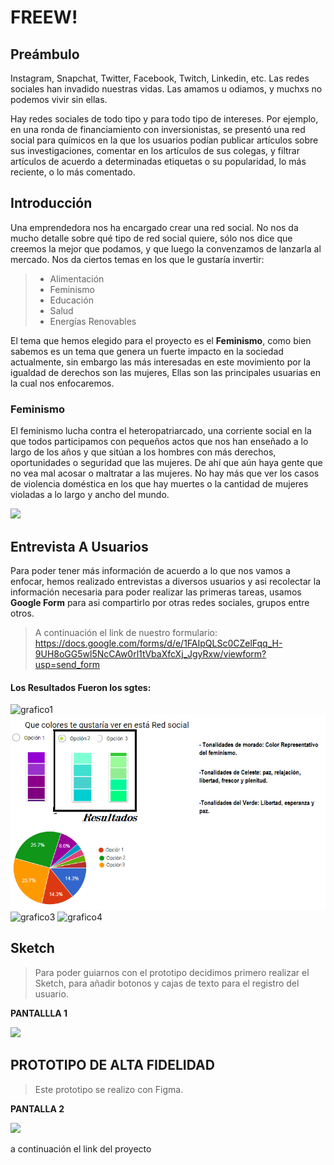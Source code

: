 # FREEW!

## Preámbulo
Instagram, Snapchat, Twitter, Facebook, Twitch, Linkedin, etc. Las redes sociales han invadido nuestras vidas. Las amamos u odiamos, y muchxs no podemos vivir sin ellas.

Hay redes sociales de todo tipo y para todo tipo de intereses. Por ejemplo, en una ronda de financiamiento con inversionistas, se presentó una red social para químicos en la que los usuarios podían publicar artículos sobre sus investigaciones, comentar en los artículos de sus colegas, y filtrar artículos de acuerdo a determinadas etiquetas o su popularidad, lo más reciente, o lo más comentado.

## Introducción
Una emprendedora nos ha encargado crear una red social. No nos da mucho detalle sobre qué tipo de red social quiere, sólo nos dice que creemos la mejor que podamos, y que luego la convenzamos de lanzarla al mercado. Nos da ciertos temas en los que le gustaría invertir:

>- Alimentación
>- Feminismo
>- Educación
>- Salud
>- Energías Renovables

El tema que hemos elegido para el proyecto es el **Feminismo**, como bien sabemos es un tema que genera un fuerte impacto en la sociedad actualmente, sin embargo las más interesadas en este movimiento por la igualdad de derechos son las mujeres, Ellas son las principales usuarias en la cual nos enfocaremos.

### Feminismo
El feminismo lucha contra el heteropatriarcado, una corriente social en la que todos participamos con pequeños actos que nos han enseñado a lo largo de los años y que sitúan a los hombres con más derechos, oportunidades o seguridad que las mujeres. De ahí que aún haya gente que no vea mal acosar o maltratar a las mujeres. No hay más que ver los casos de violencia doméstica en los que hay muertes o la cantidad de mujeres violadas a lo largo y ancho del mundo.

![](http://sv.emedemujer.com/wp-content/uploads/sites/14/2017/03/FEMINISMO.jpg)

## Entrevista A Usuarios
Para poder tener más información de acuerdo a lo que nos vamos a enfocar, hemos realizado entrevistas a diversos usuarios y asi recolectar la información necesaria para poder realizar las primeras tareas, usamos **Google Form** para asi compartirlo por otras redes sociales, grupos entre otros.

> A continuación el link de nuestro formulario:
https://docs.google.com/forms/d/e/1FAIpQLSc0CZelFqq_H-9UH8oGG5wl5NcCAw0rl1tVbaXfcXj_JgyRxw/viewform?usp=send_form

#### Los Resultados Fueron los sgtes:

![grafico1](https://github.com/aybaneze/lim-2018-05-bc-core-pm-socialnetwork/blob/develop/Fotos_Encuesta/grafico1.png)
![grafico2](https://github.com/aybaneze/lim-2018-05-bc-core-pm-socialnetwork/blob/develop/Fotos_Encuesta/grafico2.png)
![grafico3](https://github.com/aybaneze/lim-2018-05-bc-core-pm-socialnetwork/blob/develop/Fotos_Encuesta/grafico3.png)
![grafico4](https://github.com/aybaneze/lim-2018-05-bc-core-pm-socialnetwork/blob/develop/Fotos_Encuesta/grafico4.png)

## Sketch

>Para poder guiarnos con el prototipo decidimos primero realizar el Sketch, para añadir botonos y cajas de texto para el registro del usuario.

**PANTALLLA 1**

![](https://github.com/aybaneze/lim-2018-05-bc-core-pm-socialnetwork/blob/develop/Sketch/sketch1.png)

## PROTOTIPO DE ALTA FIDELIDAD

>Este prototipo se realizo con Figma.

**PANTALLA 2**

![](https://github.com/aybaneze/lim-2018-05-bc-core-pm-socialnetwork/blob/develop/Sketch/figma1.png)

a continuación el link del proyecto

